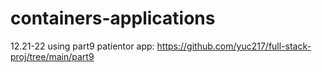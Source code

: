 # containers-applications

12.21-22 using part9 patientor app: https://github.com/yuc217/full-stack-proj/tree/main/part9